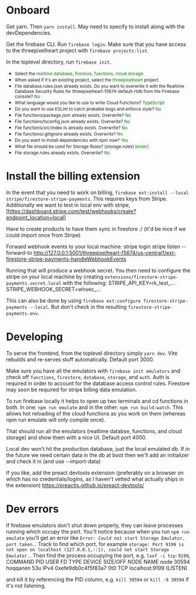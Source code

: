 # Onboard

Get yarn. Then `yarn install`. May need to specify to install along with the devDependencies.

Get the firebase CLI. Run `firebase login`. Make sure that you have access to the threepixelheart project with `firebase projects:list`.

In the toplevel directory, run `firebase init`.

* <small>Select the <span style="color:green">realtime database</span>, <span style="color:green">firestore</span>, <span style="color:green">functions</span>, <span style="color:green">cloud storage</span>.<br/></small>
* <small>When asked if it's an existing project, select the <span style="color:green">threepixelheart</span> project.<br/></small>
* <small>File database.rules.json already exists. Do you want to overwrite it with the Realtime Database Security Rules for threepixelheart-f5674-default-rtdb from the Firebase console? <span style="color:green">No</span><br/></small>
* <small>What language would you like to use to write Cloud Functions? <span style="color:green">TypeScript</span><br/></small>
* <small>Do you want to use ESLint to catch probable bugs and enforce style? <span style="color:green">No</span><br/></small>
* <small>File functions/package.json already exists. Overwrite? <span style="color:green">No</span><br/></small>
* <small>File functions/tsconfig.json already exists. Overwrite? <span style="color:green">No</span><br/></small>
* <small>File functions/src/index.ts already exists. Overwrite? <span style="color:green">No</span><br/></small>
* <small>File functions/.gitignore already exists. Overwrite? <span style="color:green">No</span><br/></small>
* <small>Do you want to install dependencies with npm now? <span style="color:green">Yes</span><br/></small>
* <small>What file should be used for Storage Rules? (storage.rules) <span style="color:green">[enter]</span><br/></small>
* <small>File storage.rules already exists. Overwrite? <span style="color:green">No</span><br/></small>

# Install the billing extension

In the event that you need to work on billing, `firebase ext:install --local stripe/firestore-stripe-payments`. This requires keys from Stripe.
Additionally we want to test in local env with stripe, [https://dashboard.stripe.com/test/webhooks/create?endpoint_location=local]

Have to create products to have them sync in firestore :/ (it'd be nice if we could import once from Stripe)

Forward webhook events to your local machine:
stripe login
stripe listen --forward-to http://127.0.0.1:5001/threepixelheart-f5674/us-central1/ext-firestore-stripe-payments-handleWebhookEvents

Running that will produce a webhook secret. You then need to configure the stripe on your local machine by creating `extensions/firestore-stripe-payments.secret.local` with the following:
STRIPE_API_KEY=rk_test_...
STRIPE_WEBHOOK_SECRET=whsec_...

This can also be done by using `firebase ext:configure firestore-stripe-payments --local`. But don't check in the resulting `firestore-stripe-payments.env`.

# Developing

To serve the frontend, from the toplevel directory simply `yarn dev`. Vite rebuilds and re-serves stuff automatically. Default port 3000.

Make sure you have all the emulators with `firebase init emulators` and check off `functions`, `firestore`, `database`, `storage`, and `auth`. Auth is  required in order to account for the database access control rules. Firestore may soon be required for stripe billing data emulation.

To run firebase locally it helps to open up two terminals and cd functions in both. In one: `npm run emulate` and in the other: `npm run build:watch`. This allows hot reloading of the cloud functions as you work on them (whereas npm run emulate will only compile once).

That should run all the emulators (realtime databse, functions, and cloud storage) and show them with a nice UI. Default port 4000.

Local dev won't hit the production database, just the local emulated db. If in the future we need certain data in the db at boot then we'll add an initializer and check it in (and use --import-data)

If you like, add the preact devtools extension (preferably on a browser on which has no credentials/logins, as I haven't vetted what actually ships in the extension) https://preactjs.github.io/preact-devtools/

# Dev errors

If firebase emulators don't shut down properly, they can leave processes running which occupy the port. You'll notice because when you run `npm run emulate` you'll get an error like `Error: Could not start Storage Emulator, port taken.`. Track to find which port, for example `storage: Port 9199 is not open on localhost (127.0.0.1,::1), could not start Storage Emulator.`. Then find the process occupying the port, e.g. `lsof -i tcp:9199`,
COMMAND   PID     USER   FD   TYPE             DEVICE SIZE/OFF NODE NAME
node    30594 hoqqanen   53u  IPv4 0xefe9db0c4f5f83a7      0t0  TCP localhost:9199 (LISTEN)

and kill it by referencing the PID column, e.g. `kill 30594` or `kill -9 30594` if it's not listening.
